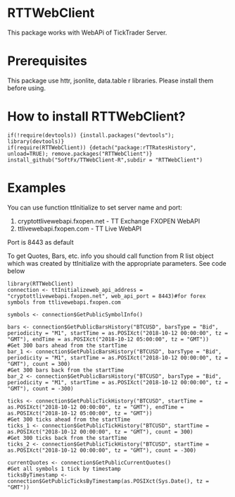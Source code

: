 # RTTWebClient
This package works with WebAPi of TickTrader Server. 

# Prerequisites
This package use httr, jsonlite, data.table r libraries. Please install them before using.

# How to install RTTWebClient?
```
if(!require(devtools)) {install.packages("devtools"); library(devtools)}
if(require(RTTWebClient)) {detach("package:rTTRatesHistory", unload=TRUE); remove.packages("RTTWebClient")}
install_github("SoftFx/TTWebClient-R",subdir = "RTTWebClient")	 

```

# Examples
 You can use function ttInitialize to set server name and port:
1) cryptottlivewebapi.fxopen.net - TT Exchange FXOPEN WebAPI
2) ttlivewebapi.fxopen.com - TT Live WebAPI

Port is 8443 as default

To get Quotes, Bars, etc. info you should call function from R list object which was created by ttInitialize with the appropriate parameters. 
See code below

```
library(RTTWebClient)
connection <- ttInitializeweb_api_address = "cryptottlivewebapi.fxopen.net", web_api_port = 8443)#for forex symbols from ttlivewebapi.fxopen.com

symbols <- connection$GetPublicSymbolInfo()

bars <- connection$GetPublicBarsHistory("BTCUSD", barsType = "Bid", periodicity = "M1", startTime = as.POSIXct("2018-10-12 00:00:00", tz = "GMT"), endTime = as.POSIXct("2018-10-12 05:00:00", tz = "GMT"))
#Get 300 bars ahead from the startTime
bar_1 <- connection$GetPublicBarsHistory("BTCUSD", barsType = "Bid", periodicity = "M1", startTime = as.POSIXct("2018-10-12 00:00:00", tz = "GMT"), count = 300)
#Get 300 bars back from the startTime
bar_2 <- connection$GetPublicBarsHistory("BTCUSD", barsType = "Bid", periodicity = "M1", startTime = as.POSIXct("2018-10-12 00:00:00", tz = "GMT"), count = -300)

ticks <- connection$GetPublicTickHistory("BTCUSD", startTime = as.POSIXct("2018-10-12 00:00:00", tz = "GMT"), endTime = as.POSIXct("2018-10-12 05:00:00", tz = "GMT"))
#Get 300 ticks ahead from the startTime
ticks_1 <- connection$GetPublicTickHistory("BTCUSD", startTime = as.POSIXct("2018-10-12 00:00:00", tz = "GMT"), count = 300)
#Get 300 ticks back from the startTime
ticks_2 <- connection$GetPublicTickHistory("BTCUSD", startTime = as.POSIXct("2018-10-12 00:00:00", tz = "GMT"), count = -300)

currentQuotes <- connection$GetPublicCurrentQuotes()
#Get all symbols 1 tick by timestamp
ticksByTimestamp <- connection$GetPublicTicksByTimestamp(as.POSIXct(Sys.Date(), tz = "GMT"))
 
```
